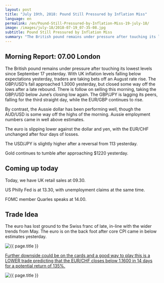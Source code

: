 ```yaml
---
layout: post
title: "July 19th, 2018: Pound Still Pressured by Inflation Miss"
language: en
permalink: /en/Pound-Still-Pressured-by-Inflation-Miss-19-july-18/
image: /images/july-18/2018-07-19_07-35-08.jpg
subtitle: Pound Still Pressured by Inflation Miss
summary: "The British pound remains under pressure after touching its lowest levels since September 17 yesterday. With UK inflation levels falling below expectations yesterday, traders are taking bets off an August rate rise"
---
```

## Morning Report: 07.00 London

The British pound remains under pressure after touching its lowest levels since September 17 yesterday. With UK inflation levels falling below expectations yesterday, traders are taking bets off an August rate rise. The GBP/USD’s fall approached 1.3000 yesterday, but closed some way off the lows after a late rebound. There is follow on selling this morning, taking the GBP/USD below June’s closing low again. The GBP/JPY is lagging its peers, falling for the third straight day, while the EUR/GBP continues to rise. 

By contrast, the Aussie dollar has been performing well, though the AUD/USD is some way off the highs of the morning. Aussie employment numbers came in well above estimates. 

The euro is slipping lower against the dollar and yen, with the EUR/CHF unchanged after four days of losses. 

The USD/JPY is slightly higher after a reversal from 113 yesterday. 

Gold continues to tumble after approaching $1220 yesterday. 

## Coming up today

Today, we have UK retail sales at 09.30. 

US Philly Fed is at 13.30, with unemployment claims at the same time. 

FOMC member Quarles speaks at 14.00. 

## Trade Idea

The euro has lost ground to the Swiss franc of late, in-line with the wider trends from May. The euro is on the back foot after core CPI came in below estimates yesterday.

<img class="post-image" src="{{ site.url }}/images/july-18/2018-07-19_07-35-08.jpg" alt="{{ page.title }}" title="{{ page.title }}">

<a href="%LINK%%?currency=GBP&market=forex&underlying=frxEURCHF&formname=higherlower&duration_amount=14&duration_units=d&amount=10&amount_type=stake&expiry_type=duration&barrier=1.1600" target="_blank">Further downside could be on the cards and a good way to play this is a LOWER trade predicting that the EUR/CHF closes below 1.1600 in 14 days for a potential return of 135%.</a>

<img class="post-image" src="{{ site.url }}/images/july-18/2018-07-19_07-38-32.jpg" alt="{{ page.title }}" title="{{ page.title }}">
